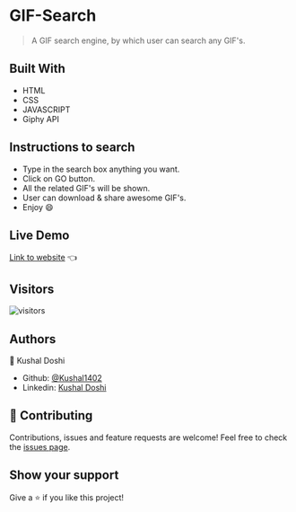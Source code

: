 # GIF-Search
> A GIF search engine, by which user can search any GIF's.

## Built With 
- HTML
- CSS
- JAVASCRIPT
- Giphy API

## Instructions to search 

- Type in the search box anything you want.
- Click on GO button.
- All the related GIF's will be shown.
- User can download & share awesome GIF's.
- Enjoy :smile: 

## Live Demo 

[Link to website](https://kushal1402.github.io/GIF-Search/) :point_left:

## Visitors 
![visitors](https://visitor-badge.glitch.me/badge?page_id=Kushal1402.GIF-Search&left_color=red&right_color=green&left_text=HelloVisitors)

## Authors

👤 Kushal Doshi
- Github: [@Kushal1402](https://github.com/Kushal1402)
- Linkedin: [Kushal Doshi](https://www.linkedin.com/in/kushaldoshi1402)

## 🤝 Contributing

Contributions, issues and feature requests are welcome!
Feel free to check the [issues page](https://github.com/Kushal1402/GIF-Search/issues).

## Show your support

Give a ⭐️ if you like this project!
